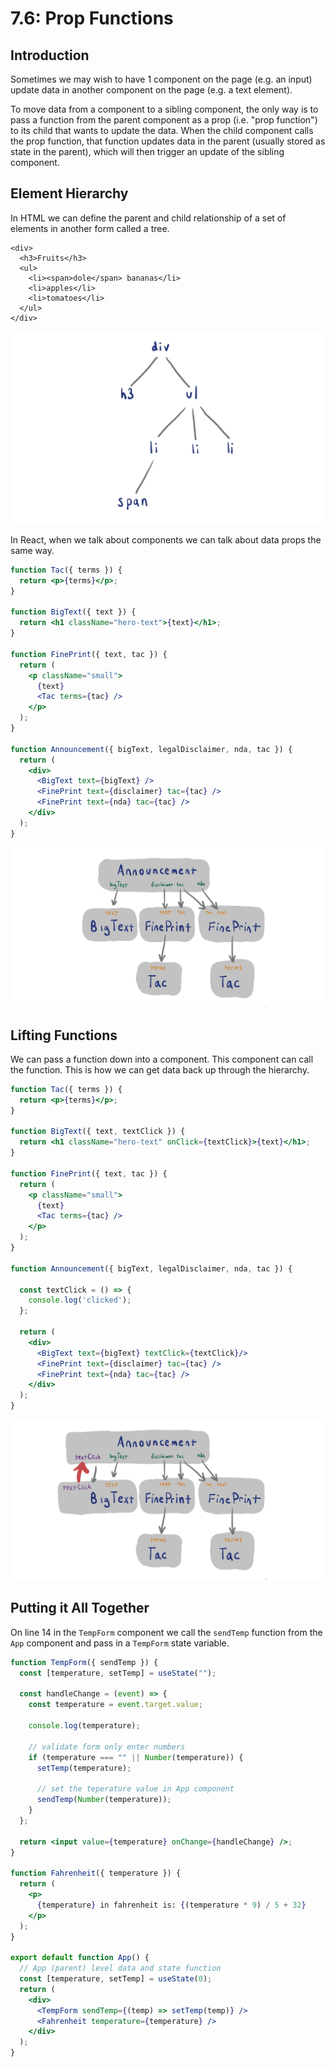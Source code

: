 # 7.6: Prop Functions

## Introduction

Sometimes we may wish to have 1 component on the page \(e.g. an input\) update data in another component on the page \(e.g. a text element\). 

To move data from a component to a sibling component, the only way is to pass a function from the parent component as a prop \(i.e. "prop function"\) to its child that wants to update the data. When the child component calls the prop function, that function updates data in the parent \(usually stored as state in the parent\), which will then trigger an update of the sibling component.

## Element Hierarchy

In HTML we can define the parent and child relationship of a set of elements in another form called a tree.

```markup
<div>
  <h3>Fruits</h3>
  <ul>
    <li><span>dole</span> bananas</li>
    <li>apples</li>
    <li>tomatoes</li>
  </ul>
</div>
```

![](../.gitbook/assets/prop-hierarchy.jpg)

In React, when we talk about components we can talk about data props the same way.

```jsx
function Tac({ terms }) {
  return <p>{terms}</p>;
}

function BigText({ text }) {
  return <h1 className="hero-text">{text}</h1>;
}

function FinePrint({ text, tac }) {
  return (
    <p className="small">
      {text}
      <Tac terms={tac} />
    </p>
  );
}

function Announcement({ bigText, legalDisclaimer, nda, tac }) {
  return (
    <div>
      <BigText text={bigText} />
      <FinePrint text={disclaimer} tac={tac} />
      <FinePrint text={nda} tac={tac} />
    </div>
  );
}
```

![](../.gitbook/assets/prop-hierarchy-2.jpg)

## Lifting Functions

We can pass a function down into a component. This component can call the function. This is how we can get data back up through the hierarchy.

```jsx
function Tac({ terms }) {
  return <p>{terms}</p>;
}

function BigText({ text, textClick }) {
  return <h1 className="hero-text" onClick={textClick}>{text}</h1>;
}

function FinePrint({ text, tac }) {
  return (
    <p className="small">
      {text}
      <Tac terms={tac} />
    </p>
  );
}

function Announcement({ bigText, legalDisclaimer, nda, tac }) {

  const textClick = () => {
    console.log('clicked');
  };

  return (
    <div>
      <BigText text={bigText} textClick={textClick}/>
      <FinePrint text={disclaimer} tac={tac} />
      <FinePrint text={nda} tac={tac} />
    </div>
  );
}
```

![](../.gitbook/assets/lifting-functions.jpg)

## Putting it All Together

On line 14 in the `TempForm` component we call the `sendTemp` function from the `App` component and pass in a `TempForm` state variable.

```jsx
function TempForm({ sendTemp }) {
  const [temperature, setTemp] = useState("");

  const handleChange = (event) => {
    const temperature = event.target.value;

    console.log(temperature);

    // validate form only enter numbers
    if (temperature === "" || Number(temperature)) {
      setTemp(temperature);
      
      // set the teperature value in App component
      sendTemp(Number(temperature));
    }
  };

  return <input value={temperature} onChange={handleChange} />;
}

function Fahrenheit({ temperature }) {
  return (
    <p>
      {temperature} in fahrenheit is: {(temperature * 9) / 5 + 32}
    </p>
  );
}

export default function App() {
  // App (parent) level data and state function
  const [temperature, setTemp] = useState(0);
  return (
    <div>
      <TempForm sendTemp={(temp) => setTemp(temp)} />
      <Fahrenheit temperature={temperature} />
    </div>
  );
}
```

